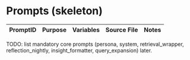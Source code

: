 # Prompts (skeleton)

| PromptID | Purpose | Variables | Source File | Notes |
|----------|---------|----------|-------------|-------|

TODO: list mandatory core prompts (persona, system, retrieval_wrapper, reflection_nightly, insight_formatter, query_expansion) later.
